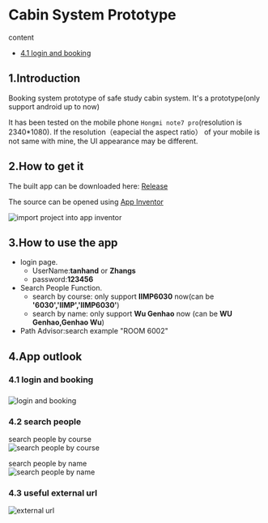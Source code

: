 # Cabin System Prototype

content
* [4.1 login and booking](#4.1)

## 1.Introduction
Booking system prototype of safe study cabin system. It's a prototype(only support android up to now)

It has been tested on the mobile phone `Hongmi note7 pro`(resolution is 2340*1080). If the resolution（eapecial the aspect ratio） of your mobile is not same with mine, the UI appearance may be different.

## 2.How to get it
The built app can be downloaded here: [Release](https://github.com/qqblack/CabinSystemPrototype/releases)

The source can be opened using [App Inventor](https://appinventor.mit.edu/)

![import project into app inventor](https://user-images.githubusercontent.com/25791058/102513751-93a99980-40c6-11eb-9fac-35be161b029d.png)

## 3.How to use the app
* login page.
  * UserName:**tanhand** or **Zhangs**
  * password:**123456**
* Search People Function.
  * search by course: only support **IIMP6030** now(can be **'6030','IIMP','IIMP6030'**)
  * search by name: only support **Wu Genhao**  now (can be **WU Genhao,Genhao Wu**)
* Path Advisor:search example "ROOM 6002"

## 4.App outlook

### 4.1 login and booking<h3 id="4.1"/>

![login and booking](https://user-images.githubusercontent.com/25791058/102522805-ad9ca980-40d1-11eb-9350-ef3304fa4063.png)

### 4.2 search people
search people by course   
![search people by course](https://user-images.githubusercontent.com/25791058/102522972-e8064680-40d1-11eb-9833-faf6c515d1dd.png)

search people by name   
![search people by name](https://user-images.githubusercontent.com/25791058/102521441-e50a5680-40cf-11eb-87b0-b20e2d21c29b.png)

### 4.3 useful external url
![external url](https://user-images.githubusercontent.com/25791058/102522458-3830d900-40d1-11eb-8302-124650493ff7.png)
